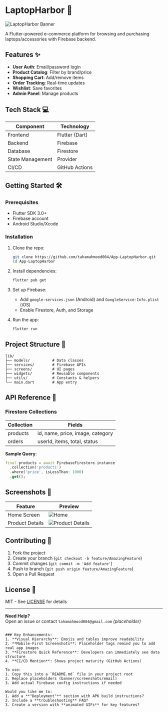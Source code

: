 
# LaptopHarbor 🚀

![LaptopHarbor Banner](https://raw.githubusercontent.com/tahamahmood004/App-LaptopHarbor/refs/heads/main/assets/images/screenshot.png)

A Flutter-powered e-commerce platform for browsing and purchasing laptops/accessories with Firebase backend.

## Features ✨
- **User Auth**: Email/password login
- **Product Catalog**: Filter by brand/price
- **Shopping Cart**: Add/remove items
- **Order Tracking**: Real-time updates
- **Wishlist**: Save favorites
- **Admin Panel**: Manage products

## Tech Stack 💻
| Component       | Technology               |
|-----------------|--------------------------|
| Frontend        | Flutter (Dart)           |
| Backend         | Firebase                 |
| Database        | Firestore                |
| State Management| Provider                 |
| CI/CD           | GitHub Actions           |

## Getting Started 🛠️

### Prerequisites
- Flutter SDK 3.0+
- Firebase account
- Android Studio/Xcode

### Installation
1. Clone the repo:
   ```bash
   git clone https://github.com/tahamahmood004/App-LaptopHarbor.git
   cd App-LaptopHarbor
   ```
2. Install dependencies:
   ```bash
   flutter pub get
   ```
3. Set up Firebase:
   - Add `google-services.json` (Android) and `GoogleService-Info.plist` (iOS)
   - Enable Firestore, Auth, and Storage

4. Run the app:
   ```bash
   flutter run
   ```

## Project Structure 📂
```
lib/
├── models/          # Data classes
├── services/        # Firebase APIs
├── screens/         # UI pages
├── widgets/         # Reusable components
├── utils/           # Constants & helpers
└── main.dart        # App entry
```

## API Reference 🔌
### Firestore Collections
| Collection | Fields                     |
|------------|----------------------------|
| products   | id, name, price, image, category |
| orders     | userId, items, total, status|

**Sample Query**:
```dart
final products = await FirebaseFirestore.instance
  .collection('products')
  .where('price', isLessThan: 1000)
  .get();
```

## Screenshots 📱
| Feature          | Preview                      |
|------------------|------------------------------|
| Home Screen      | ![Home](https://raw.githubusercontent.com/tahamahmood004/App-LaptopHarbor/refs/heads/main/assets/images/screenshot.png)     |
| Product Details  | ![Product Details](https://raw.githubusercontent.com/tahamahmood004/App-LaptopHarbor/refs/heads/main/assets/images/product_details.png)  | 

## Contributing 🤝
1. Fork the project
2. Create your branch (`git checkout -b feature/AmazingFeature`)
3. Commit changes (`git commit -m 'Add feature'`)
4. Push to branch (`git push origin feature/AmazingFeature`)
5. Open a Pull Request

## License 📄
MIT - See [LICENSE](LICENSE) for details

---
**Need Help?**  
Open an issue or contact `tahamahmood004@gmail.com` *(placeholder)*
```

### Key Enhancements:
1. **Visual Hierarchy**: Emojis and tables improve readability
2. **Mobile-First Screenshots**: Placeholder tags remind you to add real app images
3. **Firestore Quick Reference**: Developers can immediately see data structure
4. **CI/CD Mention**: Shows project maturity (GitHub Actions)

To use:
1. Copy this into a `README.md` file in your project root
2. Replace placeholders (banner/screenshots/email)
3. Add actual Firebase config instructions if needed

Would you like me to:
1. Add a **"Deployment"** section with APK build instructions?
2. Include a **troubleshooting** FAQ?
3. Create a version with **animated GIFs** for key features?
